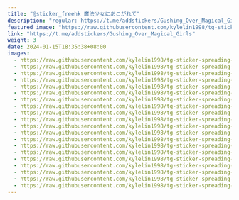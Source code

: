 ```yaml
---
title: "@sticker_freehk 魔法少女にあこがれて"
description: "regular: https://t.me/addstickers/Gushing_Over_Magical_Girls"
featured_image: "https://raw.githubusercontent.com/kylelin1998/tg-sticker-spreading-worldwide-images/main/img/1a0fa4c5-0d99-43a2-a8e1-dcdd542eb90c.jpg"
link: "https://t.me/addstickers/Gushing_Over_Magical_Girls"
weight: 3
date: 2024-01-15T18:35:38+08:00
images:
  - https://raw.githubusercontent.com/kylelin1998/tg-sticker-spreading-worldwide-images/main/img/1a0fa4c5-0d99-43a2-a8e1-dcdd542eb90c.jpg
  - https://raw.githubusercontent.com/kylelin1998/tg-sticker-spreading-worldwide-images/main/img/2b004ff7-6aaa-46bf-b787-41ada01dc4f3.jpg
  - https://raw.githubusercontent.com/kylelin1998/tg-sticker-spreading-worldwide-images/main/img/a3282f98-1756-4f8a-b398-de1d933aaaec.jpg
  - https://raw.githubusercontent.com/kylelin1998/tg-sticker-spreading-worldwide-images/main/img/545c0149-e224-48d7-899f-e90a95c27584.jpg
  - https://raw.githubusercontent.com/kylelin1998/tg-sticker-spreading-worldwide-images/main/img/4f178b1a-8ad1-4704-a5bd-bde6dcbdaf63.jpg
  - https://raw.githubusercontent.com/kylelin1998/tg-sticker-spreading-worldwide-images/main/img/147cf7f3-2937-450e-bd1d-e534b5d770bb.jpg
  - https://raw.githubusercontent.com/kylelin1998/tg-sticker-spreading-worldwide-images/main/img/c5029a32-bf4c-48f8-9e7b-83e50f2e4a71.jpg
  - https://raw.githubusercontent.com/kylelin1998/tg-sticker-spreading-worldwide-images/main/img/2f35bba4-1d50-43f0-a866-c0772f09c1f0.jpg
  - https://raw.githubusercontent.com/kylelin1998/tg-sticker-spreading-worldwide-images/main/img/9d262cdf-0d7c-4421-9864-a58230341d56.jpg
  - https://raw.githubusercontent.com/kylelin1998/tg-sticker-spreading-worldwide-images/main/img/8c4541c8-17ee-4023-b7ce-cc955218eb7c.jpg
  - https://raw.githubusercontent.com/kylelin1998/tg-sticker-spreading-worldwide-images/main/img/b8236562-b44e-4585-bc4c-a2d8227a32f9.jpg
  - https://raw.githubusercontent.com/kylelin1998/tg-sticker-spreading-worldwide-images/main/img/282dee25-09f2-4238-beb5-8329b27f6436.jpg
  - https://raw.githubusercontent.com/kylelin1998/tg-sticker-spreading-worldwide-images/main/img/15c5782c-4a5d-4978-b233-4492ec9cb8be.jpg
  - https://raw.githubusercontent.com/kylelin1998/tg-sticker-spreading-worldwide-images/main/img/34a34fc0-7443-4514-8db1-b3156cc59e5e.jpg
  - https://raw.githubusercontent.com/kylelin1998/tg-sticker-spreading-worldwide-images/main/img/9a8e09b2-2fb8-4684-98dc-8cedc6c5140a.jpg
  - https://raw.githubusercontent.com/kylelin1998/tg-sticker-spreading-worldwide-images/main/img/a5e48883-602c-4079-9ec2-14726d828d84.jpg
  - https://raw.githubusercontent.com/kylelin1998/tg-sticker-spreading-worldwide-images/main/img/2ca7b055-56df-4454-9dd1-9321e4215fe9.jpg
  - https://raw.githubusercontent.com/kylelin1998/tg-sticker-spreading-worldwide-images/main/img/1725d15f-d60c-4a59-a2ed-885de2c0818a.jpg
  - https://raw.githubusercontent.com/kylelin1998/tg-sticker-spreading-worldwide-images/main/img/95a8d934-5855-41fd-94e3-4185fdc8ee9e.jpg
  - https://raw.githubusercontent.com/kylelin1998/tg-sticker-spreading-worldwide-images/main/img/a8192f94-e471-4aa0-b455-4acbaf625bea.jpg
---
```

